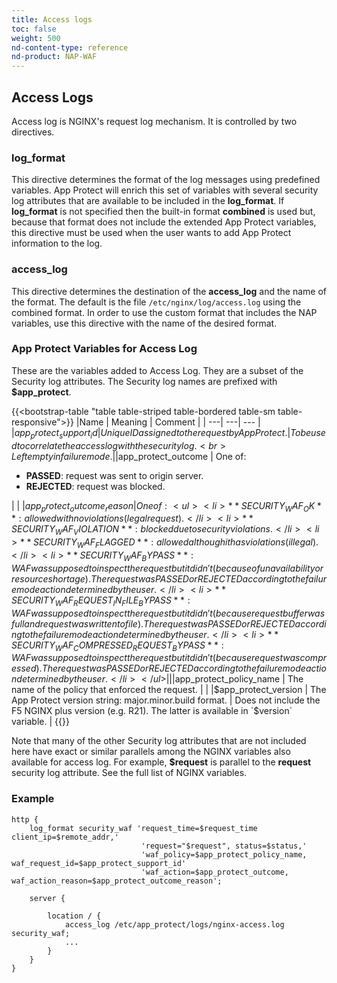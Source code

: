 ```yaml
---
title: Access logs
toc: false
weight: 500
nd-content-type: reference
nd-product: NAP-WAF
---
```


## Access Logs

Access log is NGINX's request log mechanism. It is controlled by two directives.

### log_format

This directive determines the format of the log messages using predefined variables. App Protect will enrich this set of variables with several security log attributes that are available to be included in the **log_format**.  If **log_format** is not specified then the built-in format **combined** is used but, because that format does not include the extended App Protect variables, this directive must be used when the user wants to add App Protect information to the log.

### access_log
This directive determines the destination of the **access_log** and the name of the format. The default is the file `/etc/nginx/log/access.log` using the combined format. In order to use the custom format that includes the NAP variables, use this directive with the name of the desired format.

### App Protect Variables for Access Log

These are the variables added to Access Log. They are a subset of the Security log attributes. The Security log names are prefixed with **$app_protect**.

{{<bootstrap-table "table table-striped table-bordered table-sm table-responsive">}}
|Name | Meaning | Comment |
| ---| ---| --- |
|$app_protect_support_id | Unique ID assigned to the request by App Protect. | To be used to correlate the access log with the security log.<br>       Left empty in failure mode. |
|$app_protect_outcome | One of:<ul><li>**PASSED**: request was sent to origin server.</li><li>**REJECTED**: request was blocked.</li></ul> |  |
|$app_protect_outcome_reason | One of:<ul><li>**SECURITY_WAF_OK**: allowed with no violations (legal request).</li><li>**SECURITY_WAF_VIOLATION**: blocked due to security violations.</li><li>**SECURITY_WAF_FLAGGED**: allowed although it has violations (illegal).</li><li>**SECURITY_WAF_BYPASS**: WAF was supposed to inspect the request but it didn't (because of unavailability or resource shortage). The request was PASSED or REJECTED according to the failure mode action determined by the user.</li><li>**SECURITY_WAF_REQUEST_IN_FILE_BYPASS**: WAF was supposed to inspect the request but it didn't (because request buffer was full and request was written to file). The request was PASSED or REJECTED according to the failure mode action determined by the user.</li><li>**SECURITY_WAF_COMPRESSED_REQUEST_BYPASS**: WAF was supposed to inspect the request but it didn't (because request was compressed). The request was PASSED or REJECTED according to the failure mode action determined by the user.</li></ul> |  |
|$app_protect_policy_name | The name of the policy that enforced the request. |  |
|$app_protect_version | The App Protect version string: major.minor.build format. | Does not include the F5 NGINX plus version (e.g. R21). The latter is available in `$version` variable. |
{{</bootstrap-table>}}


Note that many of the other Security log attributes that are not included here have exact or similar parallels among the NGINX variables also available for access log. For example, **$request** is parallel to the **request** security log attribute. See the full list of NGINX variables.

### Example

~~~nginx
http {
    log_format security_waf 'request_time=$request_time client_ip=$remote_addr,'
                             'request="$request", status=$status,'
                             'waf_policy=$app_protect_policy_name, waf_request_id=$app_protect_support_id'
                             'waf_action=$app_protect_outcome, waf_action_reason=$app_protect_outcome_reason';

    server {

        location / {
            access_log /etc/app_protect/logs/nginx-access.log security_waf;
            ...
        }
    }
}
~~~